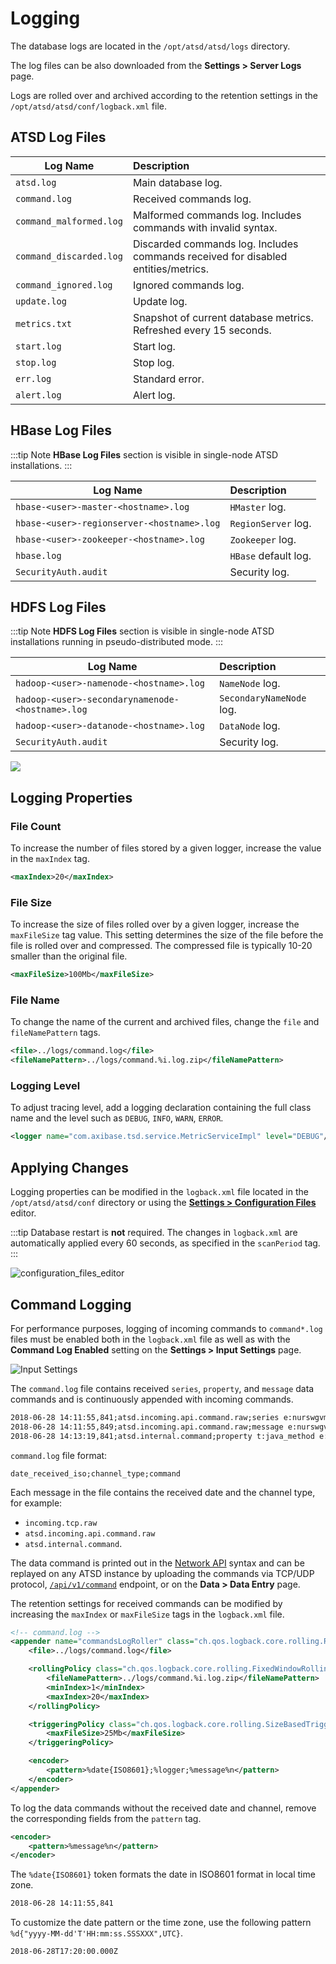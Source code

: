 # Logging

The database logs are located in the `/opt/atsd/atsd/logs` directory.

The log files can be also downloaded from the **Settings > Server Logs** page.

Logs are rolled over and archived according to the retention settings in the `/opt/atsd/atsd/conf/logback.xml` file.

## ATSD Log Files

|**Log Name**|**Description**|
|---|:---|
|`atsd.log`| Main database log.|
|`command.log`| Received commands log.|
|`command_malformed.log`| Malformed commands log. Includes commands with invalid syntax.|
|`command_discarded.log`| Discarded commands log. Includes commands received for disabled entities/metrics.|
|`command_ignored.log`| Ignored commands log. |
|`update.log`| Update log. |
|`metrics.txt`| Snapshot of current database metrics. Refreshed every 15 seconds. |
|`start.log`| Start log.|
|`stop.log`| Stop log.|
|`err.log`| Standard error. |
|`alert.log`| Alert log. |

## HBase Log Files

:::tip Note
**HBase Log Files** section is visible in single-node ATSD installations.
:::

|**Log Name**|**Description**|
|---|:---|
|`hbase-<user>-master-<hostname>.log`| `HMaster` log.|
|`hbase-<user>-regionserver-<hostname>.log`| `RegionServer` log.|
|`hbase-<user>-zookeeper-<hostname>.log`| `Zookeeper` log.|
|`hbase.log`| `HBase` default log.|
|`SecurityAuth.audit`| Security log.|

## HDFS Log Files

:::tip Note
**HDFS Log Files** section is visible in single-node ATSD installations running in pseudo-distributed mode.
:::

|**Log Name**|**Description**|
|---|:---|
|`hadoop-<user>-namenode-<hostname>.log`| `NameNode` log.|
|`hadoop-<user>-secondarynamenode-<hostname>.log`| `SecondaryNameNode` log.|
|`hadoop-<user>-datanode-<hostname>.log`| `DataNode` log.|
|`SecurityAuth.audit`| Security log.|

![](./images/server-logs-atsd.png)

## Logging Properties

### File Count

To increase the number of files stored by a given logger, increase the value in the `maxIndex` tag.

```xml
<maxIndex>20</maxIndex>
```

### File Size

To increase the size of files rolled over by a given logger, increase the `maxFileSize` tag value. This setting determines the size of the file before the file is rolled over and compressed. The compressed file is typically 10-20 smaller than the original file.

```xml
<maxFileSize>100Mb</maxFileSize>
```

### File Name

To change the name of the current and archived files, change the `file` and `fileNamePattern` tags.

```xml
<file>../logs/command.log</file>
<fileNamePattern>../logs/command.%i.log.zip</fileNamePattern>
```

### Logging Level

To adjust tracing level, add a logging declaration containing the full class name and the level such as `DEBUG`, `INFO`, `WARN`, `ERROR`.

```xml
<logger name="com.axibase.tsd.service.MetricServiceImpl" level="DEBUG"/>
```

## Applying Changes

Logging properties can be modified in the `logback.xml` file located in the `/opt/atsd/atsd/conf` directory or using the [**Settings > Configuration Files**](./configuration-files.md) editor.

:::tip
Database restart is **not** required. The changes in `logback.xml` are automatically applied every 60 seconds, as specified in the `scanPeriod` tag.
:::

![](./images/config-editor.png "configuration_files_editor")

## Command Logging

For performance purposes, logging of incoming commands to `command*.log` files must be enabled both in the `logback.xml` file as well as with the **Command Log Enabled** setting on the **Settings > Input Settings** page.

![Input Settings](./images/logging_input.png)

The `command.log` file contains received `series`, `property`, and `message` data commands and is continuously appended with incoming commands.

```txt
2018-06-28 14:11:55,841;atsd.incoming.api.command.raw;series e:nurswgvml007 m:os.disk.fs.percent_used=45.62672958755293  t:disk=/
2018-06-28 14:11:55,849;atsd.incoming.api.command.raw;message e:nurswgvml008 ms:1530195115844 t:job_type="DOCKER" t:job_name="docker-hbs-to-nur" t:source="docker-hbs-to-nur" t:type="collector-job" t:status="COMPLETED"
2018-06-28 14:13:19,841;atsd.internal.command;property t:java_method e:atsd ms:1530195199841 k:host=NURSWGVML007 v:java_method_invoke_last=5
```

`command.log` file format:

```ls
date_received_iso;channel_type;command
```

Each message in the file contains the received date and the channel type, for example:

* `incoming.tcp.raw`
* `atsd.incoming.api.command.raw`
* `atsd.internal.command`.

The data command is printed out in the [Network API](../api/network/README.md) syntax and can be replayed on any ATSD instance by uploading the commands via TCP/UDP protocol, [`/api/v1/command`](../api/data/ext/command.md) endpoint, or on the **Data > Data Entry** page.

The retention settings for received commands can be modified by increasing the `maxIndex` or `maxFileSize` tags in the `logback.xml` file.

```xml
<!-- command.log -->
<appender name="commandsLogRoller" class="ch.qos.logback.core.rolling.RollingFileAppender">
    <file>../logs/command.log</file>

    <rollingPolicy class="ch.qos.logback.core.rolling.FixedWindowRollingPolicy">
        <fileNamePattern>../logs/command.%i.log.zip</fileNamePattern>
        <minIndex>1</minIndex>
        <maxIndex>20</maxIndex>
    </rollingPolicy>

    <triggeringPolicy class="ch.qos.logback.core.rolling.SizeBasedTriggeringPolicy">
        <maxFileSize>25Mb</maxFileSize>
    </triggeringPolicy>

    <encoder>
        <pattern>%date{ISO8601};%logger;%message%n</pattern>
    </encoder>
</appender>
```

To log the data commands without the received date and channel, remove the corresponding fields from the `pattern` tag.

```xml
<encoder>
    <pattern>%message%n</pattern>
</encoder>
```

The `%date{ISO8601}` token formats the date in ISO8601 format in local time zone.

```txt
2018-06-28 14:11:55,841
```

To customize the date pattern or the time zone, use the following pattern `%d{"yyyy-MM-dd'T'HH:mm:ss.SSSXXX",UTC}`.

```txt
2018-06-28T17:20:00.000Z
```
